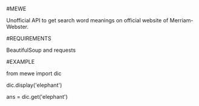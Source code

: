 #MEWE

Unofficial API to get search word meanings on official website of Merriam-Webster.

#REQUIREMENTS

BeautifulSoup and requests

#EXAMPLE
   
   from mewe import dic

   dic.display('elephant')

   ans = dic.get('elephant')
